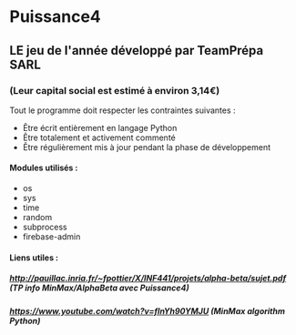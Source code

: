 # Puissance4
## LE jeu de l'année développé par TeamPrépa SARL
### (Leur capital social est estimé à environ 3,14€)

Tout le programme doit respecter les contraintes suivantes :
- Être écrit entièrement en langage Python
- Être totalement et activement commenté
- Être régulièrement mis à jour pendant la phase de développement

#### Modules utilisés :
- os
- sys
- time
- random
- subprocess
- firebase-admin

#### Liens utiles :
##### http://pauillac.inria.fr/~fpottier/X/INF441/projets/alpha-beta/sujet.pdf (TP info MinMax/AlphaBeta avec Puissance4)
##### https://www.youtube.com/watch?v=fInYh90YMJU (MinMax algorithm Python)
